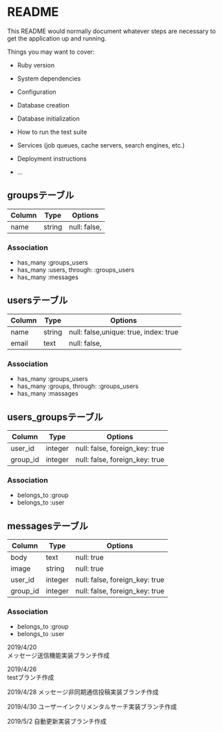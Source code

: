 # README

This README would normally document whatever steps are necessary to get the
application up and running.

Things you may want to cover:

* Ruby version

* System dependencies

* Configuration

* Database creation

* Database initialization

* How to run the test suite

* Services (job queues, cache servers, search engines, etc.)

* Deployment instructions

* ...

## groupsテーブル

|Column|Type|Options|
|------|----|-------|
|name|string|null: false,|

### Association
- has_many :groups_users
- has_many :users, through: :groups_users
- has_many :messages


## usersテーブル

|Column|Type|Options|
|------|----|-------|
|name|string|null: false,unique: true, index: true|
|email|text|null: false,|

### Association
- has_many :groups_users
- has_many :groups, through: :groups_users
- has_many :massages


## users_groupsテーブル

|Column|Type|Options|
|------|----|-------|
|user_id|integer|null: false, foreign_key: true|
|group_id|integer|null: false, foreign_key: true|

### Association
- belongs_to :group
- belongs_to :user


## messagesテーブル

|Column|Type|Options|
|------|----|-------|
|body|text|null: true|
|image|string|null: true|
|user_id|integer|null: false, foreign_key: true|
|group_id|integer|null: false, foreign_key: true|

### Association
- belongs_to :group
- belongs_to :user


2019/4/20  
メッセージ送信機能実装ブランチ作成

2019/4/26  
testブランチ作成  

2019/4/28
メッセージ非同期通信投稿実装ブランチ作成

2019/4/30
ユーザーインクリメンタルサーチ実装ブランチ作成

2019/5/2
自動更新実装ブランチ作成
